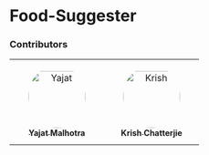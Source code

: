 # Food-Suggester

### Contributors

<table>
<tr>
    <td align="center" style="word-wrap: break-word; width: 150.0; height: 150.0">
        <a href=https://github.com/iamyajat>
            <img src=https://avatars.githubusercontent.com/u/68477362?v=4 width="100;"  style="border-radius:50%;align-items:center;justify-content:center;overflow:hidden;padding-top:10px" alt=Yajat Malhotra/>
            <br />
            <sub style="font-size:14px"><b>Yajat Malhotra</b></sub>
        </a>
    </td>
    <td align="center" style="word-wrap: break-word; width: 150.0; height: 150.0">
        <a href=https://github.com/KrishChatterjie>
            <img src=https://avatars.githubusercontent.com/u/71811415?v=4 width="100;"  style="border-radius:50%;align-items:center;justify-content:center;overflow:hidden;padding-top:10px" alt=Krish Chatterjie/>
            <br />
            <sub style="font-size:14px"><b>Krish Chatterjie</b></sub>
        </a>
    </td>
</tr>
</table>


